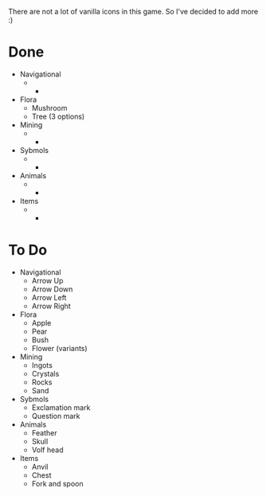 There are not a lot of vanilla icons in this game. So I've decided to add more :)

# Done

* Navigational
     * -
 * Flora
     * Mushroom
     * Tree (3 options)
 * Mining
     * -
 * Sybmols
     * -
 * Animals
     * -
 * Items
     * -
# To Do
 
 * Navigational
     * Arrow Up
     * Arrow Down
     * Arrow Left
     * Arrow Right
 * Flora
     * Apple
     * Pear
     * Bush
     * Flower (variants)
 * Mining
     * Ingots
     * Crystals
     * Rocks
     * Sand
 * Sybmols
     * Exclamation mark
     * Question mark
 * Animals
     * Feather
     * Skull
     * Volf head
 * Items
     * Anvil
     * Chest
     * Fork and spoon
